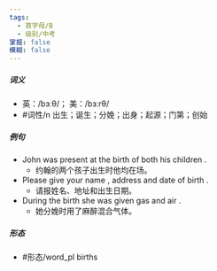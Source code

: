 ```yaml
---
tags:
  - 首字母/B
  - 级别/中考
掌握: false
模糊: false
---
```

##### 词义
- 英：/bɜːθ/； 美：/bɜːrθ/
- #词性/n  出生；诞生；分娩；出身；起源；门第；创始
##### 例句
- John was present at the birth of both his children .
	- 约翰的两个孩子出生时他均在场。
- Please give your name , address and date of birth .
	- 请报姓名、地址和出生日期。
- During the birth she was given gas and air .
	- 她分娩时用了麻醉混合气体。
##### 形态
- #形态/word_pl births
